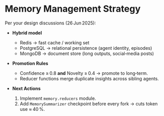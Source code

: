 # Memory Management Strategy

Per your design discussions (26 Jun 2025):

- **Hybrid model**  
  - Redis → fast cache / working set  
  - PostgreSQL → relational persistence (agent identity, episodes)  
  - MongoDB → document store (long outputs, social‑media posts)

- **Promotion Rules**  
  - Confidence ≥ 0.8 **and** Novelty ≥ 0.4 → promote to long‑term.
  - Reducer functions merge duplicate insights across sibling agents.

- **Next Actions**
  1. Implement `memory.reducers` module.  
  2. Add `MemorySummarizer` checkpoint before every fork → cuts token use ≈ 40 %.
